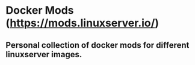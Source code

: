 # Docker Mods (https://mods.linuxserver.io/)

## Personal collection of docker mods for different linuxserver images.
